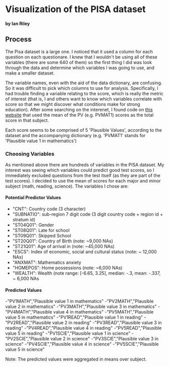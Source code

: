 # Visualization of the PISA dataset
#### by Ian Riley

## Process

The Pisa dataset is a large one. I noticed that it used a column for each question
on each questionare. I knew that I wouldn't be using all of these variables (there
are some 640 of them) so the first thing I did was look through the data and
determine which variables I was going to use, and make a smaller dataset.

The variable names, even with the aid of the data dictionary, are confusing. So it
was difficult to pick which columns to use for analysis. Specifically, I had trouble
finding a variable relating to the score, which is really the metric of interest
(that is, I and others want to know which variables correlate with score so that
we might discover what conditions make for strong education). After some searching
on the interenet, I found code on [this website][1] that used the mean of the
PV<subject><n> (e.g. PVMAT1) scores as the total score in that subject.

Each score seems to be comprised of 5 'Plausible Values', according to the dataset
and the accompanying dictionary (e.g. 'PVMAT1' stands for 'Plausible value 1 in
mathematics')

### Choosing Variables

As mentioned above there are hundreds of variables in the PISA dataset. My interest
was seeing which variables could predict good test scores, so I immediately excluded
questions from the test itself (as they are part of the test scores). I decided to
use the mean of scores for each major and minor subject (math, reading, science).
The variables I chose are:

#### Potential Predictor Values

- "CNT": Country code (3 character)
- "SUBNATIO": sub-region 7 digit code (3 digit country code + region id + stratum id)
- "ST04Q01": Gender
- "ST08Q01": Late for school
- "ST09Q01": Skipped School
- "ST20Q01": Country of Birth (note: ~9,000 NAs)
- "ST21Q01": Age of arrival in <country of test> (note: ~45,000 NAs)
- "ESCS": Index of economic, social and cultural status (note: ~ 12,000 NAs)
- "ANXMAT": Mathematics anxiety
- "HOMEPOS": Home possessions (note: ~6,000 NAs)
- "WEALTH": Wealth (note range: [-6.65, 3.25], median: -.3, mean: -.337, ~ 6,000 NAs

#### Predicted Values

-"PV1MATH","Plausible value 1 in mathematics"
-"PV2MATH","Plausible value 2 in mathematics"
-"PV3MATH","Plausible value 3 in mathematics"
-"PV4MATH","Plausible value 4 in mathematics"
-"PV5MATH","Plausible value 5 in mathematics"
-"PV1READ","Plausible value 1 in reading"
-"PV2READ","Plausible value 2 in reading"
-"PV3READ","Plausible value 3 in reading"
-"PV4READ","Plausible value 4 in reading"
-"PV5READ","Plausible value 5 in reading"
-"PV1SCIE","Plausible value 1 in science"
-"PV2SCIE","Plausible value 2 in science"
-"PV3SCIE","Plausible value 3 in science"
-"PV4SCIE","Plausible value 4 in science"
-"PV5SCIE","Plausible value 5 in science"

Note: The predicted values were aggregated in means over subject.



[1]:https://haigen.wordpress.com/sample-sas-code-for-timss-data/